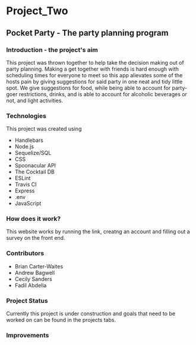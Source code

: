 # Project_Two

## Pocket Party - The party planning program
### Introduction - the project's aim
This project was thrown together to help take the decision making out of party planning. Making a get together with friends is hard enough with scheduling times for everyone to meet so this app alievates some of the hosts pain by giving suggestions for said party in one neat and tidy little spot. We give suggestions for food, while being able to account for party-goer restrictions, drinks, and is able to account for alcoholic beverages or not, and light activities.

### Technologies
This project was created using
* Handlebars
* Node.js
* Sequelize/SQL
* CSS
* Spoonacular API
* The Cocktail DB
* ESLint
* Travis CI
* Express
* .env
* JavaScript

### How does it work?
This website works by running the link, creatng an account and filling out a survey on the front end.

### Contributors
* Brian Carter-Waites
* Andrew Bagwell
* Cecily Sanders
* Fadil Abdella

### Project Status
Currently this project is under construction and goals that need to be worked on can be found in the projects tabs.

### Improvements
